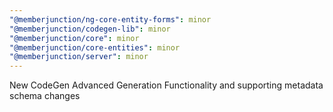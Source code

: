 ```yaml
---
"@memberjunction/ng-core-entity-forms": minor
"@memberjunction/codegen-lib": minor
"@memberjunction/core": minor
"@memberjunction/core-entities": minor
"@memberjunction/server": minor
---
```


New CodeGen Advanced Generation Functionality and supporting metadata schema changes

